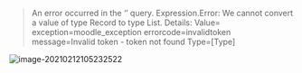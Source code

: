 > An error occurred in the ‘’ query. Expression.Error: We cannot convert a value of type Record to type List.
> Details:
>     Value=
>         exception=moodle_exception
>         errorcode=invalidtoken
>         message=Invalid token - token not found
>     Type=[Type]



![image-20210212105232522](C:%5CUsers%5Cgreg%5CAppData%5CRoaming%5CTypora%5Ctypora-user-images%5Cimage-20210212105232522.png)